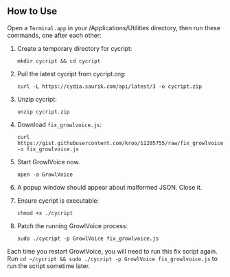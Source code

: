 ## How to Use ##

Open a `Terminal.app` in your /Applications/Utilities directory, then run these commands, one after each other:

1. Create a temporary directory for cycript:
   ```
   mkdir cycript && cd cycript
   ```

2. Pull the latest cycript from cycript.org:
   ```
   curl -L https://cydia.saurik.com/api/latest/3 -o cycript.zip
   ```

3. Unzip cycript:
   ```
   unzip cycript.zip
   ```
   
4. Download `fix_growlvoice.js`:
   ```
   curl https://gist.githubusercontent.com/kroo/11205755/raw/fix_growlvoice.js -o fix_growlvoice.js
   ```
   
5. Start GrowlVoice now.
   ```
   open -a GrowlVoice
   ```
   
6. A popup window should appear about malformed JSON.  Close it.

7. Ensure cycript is executable:
   ```
   chmod +x ./cycript
   ```
   
8. Patch the running GrowlVoice process:
   ```
   sudo ./cycript -p GrowlVoice fix_growlvoice.js
   ```

Each time you restart GrowlVoice, you will need to run this fix script again.  Run `cd ~/cycript && sudo ./cycript -p GrowlVoice fix_growlvoice.js` to run the script sometime later.